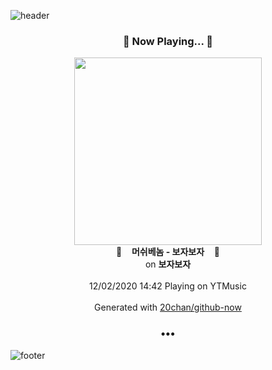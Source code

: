 ![header](https://capsule-render.vercel.app/api?type=wave&height=170&section=header&text=Hi.%20I'm%20SHIFT&fontColor=090707&fontAlignX=45&fontAlignY=65&fontSize=100)

<h3 align="center">🎵 Now Playing... 🎵</h3>
<p align="center">
  <a href="https://music.youtube.com/channel/UCzRqmBwzm49T75hJn0C3KbQ">
    <img width="300" src="https://lh3.googleusercontent.com/giypxyPDmkpXwgOA4BnQA1a5mv-DVEsIRMwSLMb2jmeyDe2Yk3MTZ-l_ZlSCReqGku9PxqLR-TgDWKYT">
  </a>
  <br>
  🎵&nbsp&nbsp&nbsp <b>머쉬베놈 - 보자보자</b> &nbsp&nbsp&nbsp🎵
  <br>
  on <b>보자보자</b>
  
  <br />
  <br />
  12/02/2020 14:42 Playing on YTMusic
  <br />
  <br />
  Generated with <a href="https://github.com/20chan/github-now">20chan/github-now</a>
</p>

<h3 align="center">•••</h3>

![footer](https://capsule-render.vercel.app/api?type=wave&height=150&section=footer)
